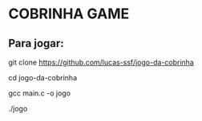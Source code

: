 # COBRINHA GAME

## Para jogar:

git clone https://github.com/lucas-ssf/jogo-da-cobrinha

cd jogo-da-cobrinha

gcc main.c -o jogo

./jogo
